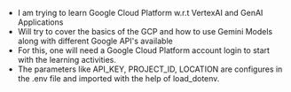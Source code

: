 - I am trying to learn Google Cloud Platform w.r.t VertexAI and GenAI Applications
- Will try to cover the basics of the GCP and how to use Gemini Models along with different Google API's available
- For this, one will need a Google Cloud Platform account login to start with the learning activities.
- The parameters like API_KEY, PROJECT_ID, LOCATION are configures in the .env file and imported with the help of load_dotenv.

